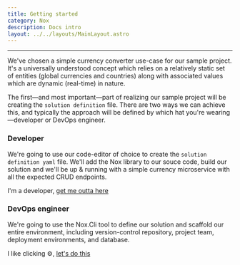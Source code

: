 ```yaml
---
title: Getting started
category: Nox
description: Docs intro
layout: ../../layouts/MainLayout.astro
---
```

***
We've chosen a simple currency converter use-case for our sample project. It's a universally understood concept which relies on a relatively static set of entities (global currencies and countries) along with associated values which are dynamic (real-time) in nature.

The first—and most important—part of realizing our sample project will be creating the `solution definition` file. There are two ways we can achieve this, and typically the approach will be defined by which hat you're wearing—developer or DevOps engineer.

### Developer
We're going to use our code-editor of choice to create the `solution definition yaml` file. We'll add the Nox library to our souce code, build our solution and we'll be up & running with a simple currency microservice with all the expected CRUD endpoints.

I'm a developer, [get me outta here](https://noxorg.dev/en/nox-lib-quick-start-project)

### DevOps engineer
We're going to use the Nox.Cli tool to define our solution and scaffold our entire environment, including version-control repository, project team, deployment environments, and database.

I like clicking ⚙️, [let's do this](https://noxorg.dev/en/nox-cli-installation)
